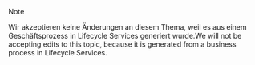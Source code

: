> [!NOTE]
> <span data-ttu-id="7838d-101">Wir akzeptieren keine Änderungen an diesem Thema, weil es aus einem Geschäftsprozess in Lifecycle Services generiert wurde.</span><span class="sxs-lookup"><span data-stu-id="7838d-101">We will not be accepting edits to this topic, because it is generated from a business process in Lifecycle Services.</span></span>
